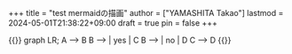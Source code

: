 +++
title = "test mermaidの描画"
author = ["YAMASHITA Takao"]
lastmod = 2024-05-01T21:38:22+09:00
draft = true
pin = false
+++

{{<mermaid>}}
graph LR;
  A --> B
  B --> | yes | C
  B --> | no  | D
  C --> D
{{</mermaid>}}
